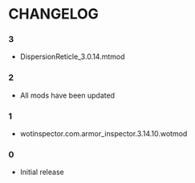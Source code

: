 # CHANGELOG

### 3

- DispersionReticle_3.0.14.mtmod

### 2

- All mods have been updated

### 1

- wotinspector.com.armor_inspector.3.14.10.wotmod

### 0

- Initial release